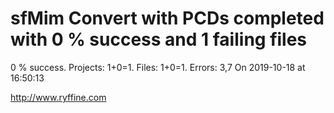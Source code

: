 # sfMim Convert with PCDs completed with 0 % success and 1 failing files

0 % success. Projects: 1+0=1.  Files: 1+0=1. Errors: 3,7  On 2019-10-18 at 16:50:13





http://www.ryffine.com
